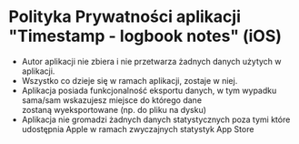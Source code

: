 # Polityka Prywatności aplikacji "Timestamp - logbook notes" (iOS)

- Autor aplikacji nie zbiera i nie przetwarza żadnych danych użytych w aplikacji.
- Wszystko co dzieje się w ramach aplikacji, zostaje w niej.
- Aplikacja posiada funkcjonalność eksportu danych, w tym wypadku sama/sam wskazujesz miejsce do którego dane zostaną wyeksportowane (np. do pliku na dysku)
- Aplikacja nie gromadzi żadnych danych statystycznych poza tymi które udostępnia Apple w ramach zwyczajnych statystyk App Store

